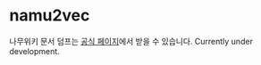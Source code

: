 # namu2vec
나무위키 문서 덤프는 [공식 페이지](https://namu.wiki/w/%EB%82%98%EB%AC%B4%EC%9C%84%ED%82%A4:%EB%8D%B0%EC%9D%B4%ED%84%B0%EB%B2%A0%EC%9D%B4%EC%8A%A4%20%EB%8D%A4%ED%94%84)에서 받을 수 있습니다.
Currently under development.
